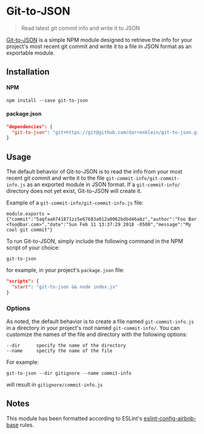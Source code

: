 # Git-to-JSON
> Read latest git commit info and write it to JSON

[Git-to-JSON] is a simple NPM module designed to retrieve the info for your project's most recent git commit and write it to a file in JSON format as an exportable module.

## Installation

#### NPM

``` SH
npm install --save git-to-json
```

#### package.json

``` JSON
"dependencies": {
  "git-to-json": "git+https://git@github.com/darrenklein/git-to-json.git"
}
```

## Usage

The default behavior of Git-to-JSON is to read the info from your most recent git commit and write it to the file `git-commit-info/git-commit-info.js` as an exported module in JSON format. If a `git-commit-info/` directory does not yet exist, Git-to-JSON will create it.

Example of a `git-commit-info/git-commit-info.js` file:

``` JS
module.exports = {"commit":"5aqfaa6741871zz5e67683a012a0062bdbd46a8z","author":"Foo Bar <foo@bar.com>","date":"Sun Feb 11 13:37:29 2018 -0500","message":"My cool git commit"}
```

To run Git-to-JSON, simply include the following command in the NPM script of your choice:

``` JS
git-to-json
```

for example, in your project's `package.json` file:

``` JSON
"scripts": {
  "start": "git-to-json && node index.js"
}
```

### Options

As noted, the default behavior is to create a file named `git-commit-info.js` in a directory in your project's root named `git-commit-info/`. You can customize the names of the file and directory with the following options:

``` SH
--dir      specify the name of the directory
--name     specify the name of the file
```

For example:

``` JS
git-to-json --dir gitignore --name commit-info
```

will result in `gitignore/commit-info.js`

## Notes

This module has been formatted according to ESLint's [eslint-config-airbnb-base] rules.

[Git-to-JSON]: https://www.npmjs.com/package/git-to-json
[eslint-config-airbnb-base]: https://www.npmjs.com/package/eslint-config-airbnb-base